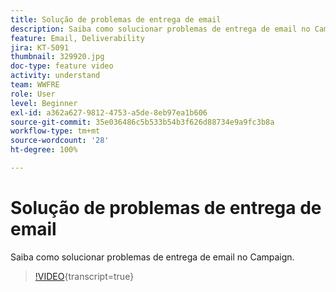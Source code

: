 ```yaml
---
title: Solução de problemas de entrega de email
description: Saiba como solucionar problemas de entrega de email no Campaign.
feature: Email, Deliverability
jira: KT-5091
thumbnail: 329920.jpg
doc-type: feature video
activity: understand
team: WWFRE
role: User
level: Beginner
exl-id: a362a627-9812-4753-a5de-8eb97ea1b606
source-git-commit: 35e036486c5b533b54b3f626d88734e9a9fc3b8a
workflow-type: tm+mt
source-wordcount: '28'
ht-degree: 100%

---
```


# Solução de problemas de entrega de email

Saiba como solucionar problemas de entrega de email no Campaign.

>[!VIDEO](https://video.tv.adobe.com/v/343092?quality=12&learn=on&captions=por_br){transcript=true}

